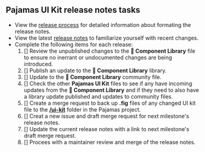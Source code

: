 ## Pajamas UI Kit release notes tasks

- View the [release process](https://design.gitlab.com/get-started/uik-release-process) for detailed information about formating the release notes.
- View the latest [release notes](https://design.gitlab.com/get-started/uik-release-notes) to familiarize yourself with recent changes.
-  Complete the following items for each release: 
    1. [] Review the unpublished changes to the **📙 Component Library** file to ensure no inerrant or undocumented changes are being introduced.
    2. [] Publish an update to the **📙 Component Library** library.
    3. [] Update to the **📙 Component Library** community file.
    4. [] Check the other **Pajamas UI Kit** files to see if any have incoming updates from the **📙 Component Library** and if they need to also have a library update published and updates to community files.
    5. [] Create a merge request to back up **.fig** files of any changed UI kit file to the [**/ui-kit**](https://gitlab.com/gitlab-org/gitlab-services/design.gitlab.com/-/tree/main/ui-kit) folder in the Pajamas project.
    6. [] Creat a new issue and draft merge request for next milestone's release notes.
    7. [] Update the current release notes with a link to next milestone's draft merge request.
    8. [] Procees with a maintainer review and merge of the release notes.
